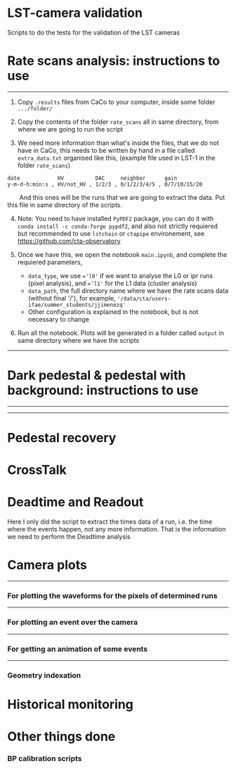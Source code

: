 # LST-camera validation
Scripts to do the tests for the validation of the LST cameras


# Rate scans analysis: instructions to use
---

1. Copy `.results` files from CaCo to your computer, inside some folder `.../folder/`

2. Copy the contents of the folder `rate_scans` all in same directory, from where we are going to run the script

3. We need more information than what's inside the files, that we do not have in CaCo, this needs to be written by hand in a file called `extra_data.txt` organised like this, (example file used in LST-1 in the folder `rate_scans`)

```
date            HV          DAC     neighbor      gain
y-m-d-h:min:s , HV/not_HV , 1/2/3 , 0/1/2/3/4/5 , 0/7/10/15/20
```
&nbsp;&nbsp;&nbsp;&nbsp;&nbsp;&nbsp; And this ones will be the runs that we are going to extract the data. Put this file in same directory of the scripts.

4. Note: You need to have installed `PyPDF2` package, you can do it with `conda install -c conda-forge pypdf2`, and also not strictly requiered but recommended to use `lstchain` or `ctapipe` environement, see https://github.com/cta-observatory

5. Once we have this, we open the notebook `main.ipynb`, and complete the requiered parameters,
    - `data_type`, we use `='l0'` if we want to analyse the L0 or ipr runs (pixel analysis), and `='l1'` for the L1 data (cluster analysis)
    - `data_path`, the full directory name where we have the rate scans data (without final '/'), for example, `'/data/cta/users-ifae/summer_students/jjimenezq'`
    - Other configuration is explained in the notebook, but is not necessary to change

6. Run all the notebook. Plots will be generated in a folder called `output` in same directory where we have the scripts

---
# Dark pedestal & pedestal with background: instructions to use
---



---

# Pedestal recovery


# CrossTalk

# Deadtime and Readout
Here I only did the script to extract the times data of a run, i.e. the time where the events happen, not any more information. That is the information we need to perform the Deadtime analysis

# Camera plots
---
### For plotting the waveforms for the pixels of determined runs
---
### For plotting an event over the camera
---
### For getting an animation of some events
---

### Geometry indexation

# Historical monitoring

# Other things done
### BP calibration scripts
